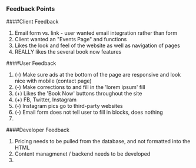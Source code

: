 ### Feedback Points

####Client Feedback
 1. Email form vs. link - user wanted email integration rather than form
 2. Client wanted an "Events Page" and functions
 3. Likes the look and feel of the website as well as navigation of pages
 4. REALLY likes the several book now features
 
####User Feedback
 1. (-) Make sure ads at the bottom of the page are responsive and look nice with mobile (contact page)
 2. (-) Make corrections to and fill in the 'lorem ipsum' fill
 3. (+) Likes the 'Book Now' buttons throughout the site
 4. (+) FB, Twitter, Instagram 
 5. (-) Instagram pics go to third-party websites
 6. (-) Email form does not tell user to fill in blocks, does nothing
 7. 
 
####Developer Feedback
 1. Pricing needs to be pulled from the database, and not formatted into the HTML
 2. Content managmenet / backend needs to be developed
 3. 
